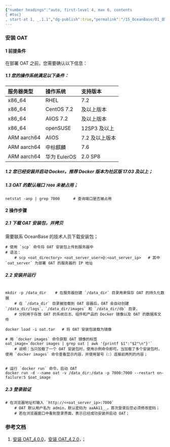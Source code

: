 ```yaml
---
{"number headings":"auto, first-level 4, max 6, contents
{ #toc}
, start-at 1, _.1.1","dg-publish":true,"permalink":"/15_OceanBase/01_部署 OceanBase 数据库/部署，管理 OAT/安装 OAT/","dgPassFrontmatter":true}
---
```



### 安装 OAT
#### 1 前提条件
在部署 OAT 之前，您需要确认以下信息：

##### 1.1 您的操作系统满足以下条件：
| 服务器类型   | 操作系统 |   支持版本 |
| :------------- | :---------- | :------------ |
| x86_64 |   RHEL   | 7.2  |    及以上版本 |
| x86_64  |   	CentOS 	7.2  |    及以上版本  |   
| x86_64  |   	AliOS 	7.2  |    及以上版本  |   
| x86_64  |   	openSUSE   |   	12SP3 及以上 |   
| ARM aarch64  |   	AliOS   |   	7.2 及以上版本 |   
| ARM aarch64  |   	中标麒麟  |   	7.6 |   
| ARM aarch64  |   	华为 EulerOS  |   	2.0 SP8 |   

##### 1.2 您已经安装并启动 Docker。推荐 Docker 版本为社区版 17.03 及以上；

##### 1.3 OAT 的默认端口 `7000` 未被占用；
```shell
netstat -anp | grep 7000      # 查询端口是否被占用
```


#### 2 操作步骤 
##### 2.1 下载 OAT 安装包，并拷贝
需要联系 OceanBase 的技术人员下载安装包；

```shell
# 使用 `scp` 命令将 OAT 安装包上传到服务器中
# 语法：
	# scp <oat_directory> <oat_server_user>@:<oat_server_ip>   # 其中 `oat_server` 为部署 OAT 的服务器的 IP 地址

```


##### 2.2 安装并运行

```shell

mkdir -p /data_dir    # 在服务器创建 `/data_dir` 目录用来保存 OAT 的持久化数据
	# 在 `/data_dir` 目录被挂载到 OAT 容器后，OAT 会自动创建 `/data_dir/logs`、`/data_dir/images` 和 `/data_dir/db` 目录，
	# 分别用于存放 OAT 的系统日志、组件和产品的 Docker 镜像以及 OAT 的数据库文件

docker load -i oat.tar   # 将 OAT 安装包装载为镜像

# 用 `docker images` 命令获取 OAT 镜像的标签
oat_image=`docker images | grep oat | awk '{printf $1":"$2"\n"}'`
	# 说明：当只加载了一个 OAT 安装包时，使用示例命令即可。当加载了多个安装包时，使用 `docker images` 命令查看显示内容，并使用冒号（:）连接前两列的内容；


# 运行 `docker run` 命令，启动 OAT
docker run -d --name oat -v /data_dir:/data -p 7000:7000 --restart on-failure:5 $oat_image
```

##### 2.3 登录验证

```shell 
# 在浏览器地址栏输入 `http://<<oat_server_ip>:7000`
	# OAT 默认用户名为 admin，默认密码为 aaAA11__。首次登录后您必须修改密码；
	# 若在浏览器窗口中看到登录界面，表示已经成功安装并启动 OAT；
```



### 参考文档
1. [安装 OAT_4.0.0](https://www.oceanbase.com/docs/enterprise-oat-doc-cn-10000000001092535)，[安装 OAT_4.2.0](https://www.oceanbase.com/docs/enterprise-oceanbase-ocp-cn-1000000000125877)，；



